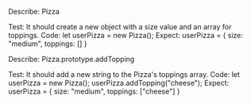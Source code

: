 Describe: Pizza

Test: It should create a new object with a size value and an array for toppings.
Code: let userPizza = new Pizza();
Expect: userPizza = { size: "medium", toppings: [] }

Describe: Pizza.prototype.addTopping

Test: It should add a new string to the Pizza's toppings array.
Code: 
let userPizza = new Pizza();
userPizza.addTopping("cheese");
Expect: userPizza = { size: "medium", toppings: ["cheese"] }